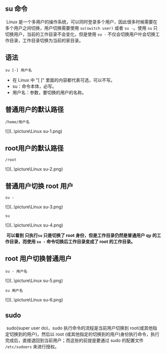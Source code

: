 ## su 命令 

​	Linux 是一个多用户的操作系统，可以同时登录多个用户，因此很多时候需要在多个用户之间切换，用户切换需要使用 `su(switch user)` 或者 `su -`。使用 `su` 只切换用户，当前的工作目录不会变化，但是使用 `su -` 不仅会切换用户叶会切换工作目录，工作目录切换为当前的家目录。

## 语法

```shell
su [-] 用户名
```

- 在 Linux 中 "[ ]" 里面的内容都代表可选，可以不写。
- su：命令本体，必写。
- 用户名：参数，要切换的用户的名称。

## 普通用户的默认路径

```shell
/home/用户名
```

![](..\picture\Linux su-1.png)

## root用户的默认路径

```shell
/root
```

![](..\picture\Linux su-2.png)



## 普通用户切换 root 用户

```shell
su -
```

![](..\picture\Linux su-3.png)

```shell
su
```

![](..\picture\Linux su-4.png)

​	**可以看到 只执行`su` 只是切换了 root 身份，但是工作目录仍然是普通用户 qy 的工作目录，而使用 `su -` 命令切换后工作目录变成了 root 的工作目录。**

## root 用户切换普通用户

```shell
su - 用户名
```

![](..\picture\Linux su-5.png)

```shell
su 用户名
```

![](..\picture\Linux su-6.png)

## sudo

​	sudo(super user do)，sudo 执行命令的流程是当前用户切换到 root(或其他指定切换到的用户)，然后以 root (或其他指定的切换到的用户)身份执行命令，执行完成后，直接退回到当前用户；而这些的前提是要通过 sudo 的配置文件 `/etc/sudoers` 来进行授权。